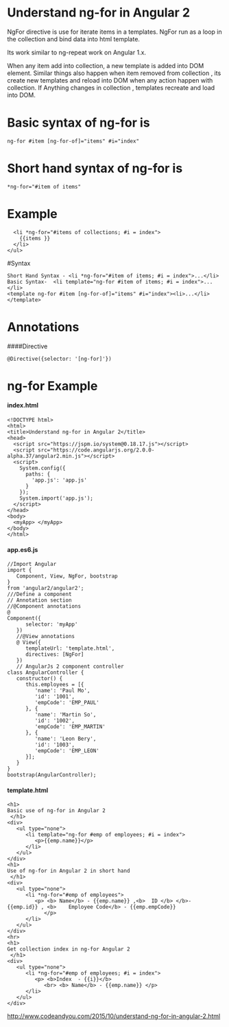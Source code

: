 # Understand ng-for in Angular 2

NgFor directive is use for iterate items in a templates. NgFor run as a loop in the collection and bind data into html template. 

Its work similar to ng-repeat work on Angular 1.x.

When any item add into collection, a new template is added into DOM element. Similar things also happen when item removed from collection , its create new templates and reload into DOM when any action happen with collection.
If Anything changes in collection , templates recreate and load into DOM.

#  Basic syntax of ng-for is

``` ng-for #item [ng-for-of]="items" #i="index" ```

# Short hand syntax of ng-for is

```*ng-for="#item of items"```


# Example 

```<ul>
  <li *ng-for="#items of collections; #i = index">
    {{items }}
  </li>
</ul>
```

#Syntax

```
Short Hand Syntax - <li *ng-for="#item of items; #i = index">...</li>
Basic Syntax-  <li template="ng-for #item of items; #i = index">...</li>
<template ng-for #item [ng-for-of]="items" #i="index"><li>...</li></template>
```

# Annotations

####Directive 
```
@Directive({selector: '[ng-for]'})
 ```
 
# ng-for Example

#### index.html

```
<!DOCTYPE html>
<html>
<title>Understand ng-for in Angular 2</title>
<head>
  <script src="https://jspm.io/system@0.18.17.js"></script>
  <script src="https://code.angularjs.org/2.0.0-alpha.37/angular2.min.js"></script>
  <script>
    System.config({
      paths: {
        'app.js': 'app.js'
      }
    });
    System.import('app.js');
  </script>
</head>
<body>
  <myApp> </myApp>
</body>
</html>
```


#### app.es6.js

```
//Import Angular
import {
   Component, View, NgFor, bootstrap
}
from 'angular2/angular2';
///Define a component
// Annotation section
//@Component annotations
@
Component({
      selector: 'myApp'
   })
   //@View annotations
   @ View({
      templateUrl: 'template.html',
      directives: [NgFor]
   })
   // AngularJs 2 component controller
class AngularController {
   constructor() {
      this.employees = [{
         'name': 'Paul Mo',
         'id': '1001',
         'empCode': 'EMP_PAUL'
      }, {
         'name': 'Martin So',
         'id': '1002',
         'empCode': 'EMP_MARTIN'
      }, {
         'name': 'Leon Bery',
         'id': '1003',
         'empCode': 'EMP_LEON'
      }];
   }
}
bootstrap(AngularController);
```

#### template.html

``` <hr>
<h1> 
Basic use of ng-for in Angular 2
 </h1>
<div>
   <ul type="none">
      <li template="ng-for #emp of employees; #i = index">
         <p>{{emp.name}}</p>
      </li>
   </ul>
</div>
<h1> 
Use of ng-for in Angular 2 in short hand
 </h1>
<div>
   <ul type="none">
      <li *ng-for="#emp of employees">
         <p> <b> Name</b> - {{emp.name}} ,<b>  ID </b> </b>- {{emp.id}} , <b>    Employee Code</b> - {{emp.empCode}}
            </p>
      </li>
   </ul>
</div>
<hr>
<h1> 
Get collection index in ng-for Angular 2
 </h1>
<div>
   <ul type="none">
      <li *ng-for="#emp of employees; #i = index">
         <p> <b>Index  - {{i}}</b>
            <br> <b> Name</b> - {{emp.name}} </p>
      </li>
   </ul>
</div>
```

http://www.codeandyou.com/2015/10/understand-ng-for-in-angular-2.html



